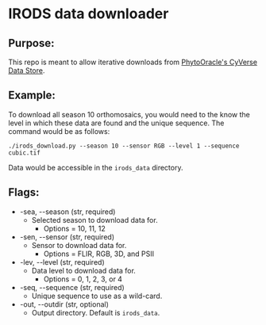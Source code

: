 # IRODS data downloader

## Purpose:
This repo is meant to allow iterative downloads from [PhytoOracle's CyVerse Data Store](https://de.cyverse.org/data/ds/iplant/home/shared/phytooracle?selectedOrder=asc&selectedOrderBy=name&selectedPage=0&selectedRowsPerPage=100).

## Example: 
To download all season 10 orthomosaics, you would need to the know the level in which these data are found and the unique sequence. The command would be as follows: 
```
./irods_download.py --season 10 --sensor RGB --level 1 --sequence cubic.tif
```
Data would be accessible in the ```irods_data``` directory.

## Flags: 
* -sea, --season (str, required)
    * Selected season to download data for.
        * Options = 10, 11, 12
* -sen, --sensor (str, required)
    * Sensor to download data for.
        * Options = FLIR, RGB, 3D, and PSII 
*  -lev, --level (str, required)
    * Data level to download data for. 
        * Options = 0, 1, 2, 3, or 4 
* -seq, --sequence (str, required)
    * Unique sequence to use as a wild-card. 
* -out, --outdir (str, optional)
    * Output directory. Default is ```irods_data```.